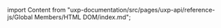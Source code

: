 
import Content from "uxp-documentation/src/pages/uxp-api/reference-js/Global Members/HTML DOM/index.md";

<Content query="product=photoshop"/>
